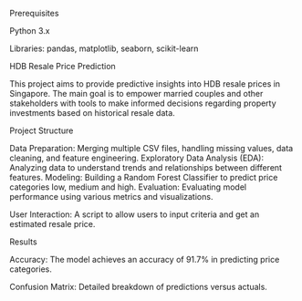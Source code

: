 Prerequisites

Python 3.x

Libraries: pandas, matplotlib, seaborn, scikit-learn

HDB Resale Price Prediction

This project aims to provide predictive insights into HDB resale prices in Singapore. The main goal is to empower married couples and other stakeholders with tools to make informed decisions regarding property investments based on historical resale data.

Project Structure

Data Preparation: Merging multiple CSV files, handling missing values, data cleaning, and feature engineering.
Exploratory Data Analysis (EDA): Analyzing data to understand trends and relationships between different features.
Modeling: Building a Random Forest Classifier to predict price categories low, medium and high.
Evaluation: Evaluating model performance using various metrics and visualizations.

User Interaction: A script to allow users to input criteria and get an estimated resale price.

Results

Accuracy: The model achieves an accuracy of 91.7% in predicting price categories.

Confusion Matrix: Detailed breakdown of predictions versus actuals.
